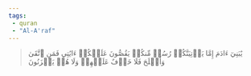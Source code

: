 ```yaml
---
tags: 
 - quran 
 - "Al-A'raf"
---
```


> يَٰبَنِيٓ ءَادَمَ إِمَّا يَأۡتِيَنَّكُمۡ رُسُلٞ مِّنكُمۡ يَقُصُّونَ عَلَيۡكُمۡ ءَايَٰتِي فَمَنِ ٱتَّقَىٰ وَأَصۡلَحَ فَلَا خَوۡفٌ عَلَيۡهِمۡ وَلَا هُمۡ يَحۡزَنُونَ
